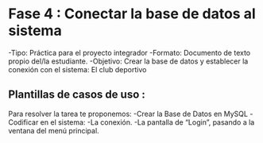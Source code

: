 # Fase 4 : Conectar la base de datos al sistema

-Tipo: Práctica para el proyecto integrador
-Formato: Documento de texto propio del/la estudiante.
-Objetivo: Crear la base de datos y establecer la conexión con el sistema: El club deportivo

## Plantillas de casos de uso :

Para resolver la tarea te proponemos: 
-Crear la Base de Datos en MySQL
-Codificar en el sistema: 
-La conexión. 
-La pantalla de “Login”, pasando a la ventana del menú principal.